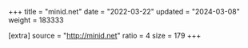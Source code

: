 +++
title = "minid.net"
date = "2022-03-22"
updated = "2024-03-08"
weight = 183333

[extra]
source = "http://minid.net"
ratio = 4
size = 179
+++

